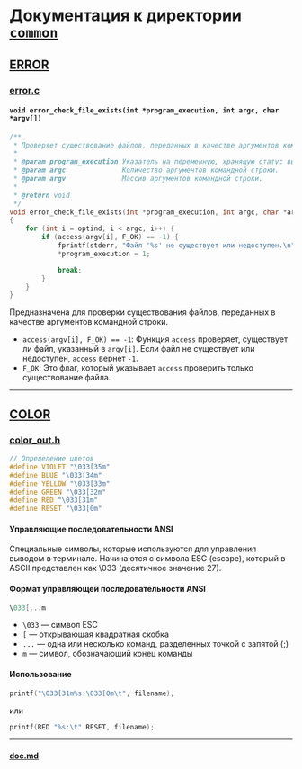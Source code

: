 # Документация к директории **[`common`](.)**

## [ERROR](.)

### [error.c](error.c)

#### `void error_check_file_exists(int *program_execution, int argc, char *argv[])`

```C
/**
 * Проверяет существование файлов, переданных в качестве аргументов командной строки, и выводит сообщение об ошибке, если файл не существует.
 *
 * @param program_execution Указатель на переменную, хранящую статус выполнения программы.
 * @param argc              Количество аргументов командной строки.
 * @param argv              Массив аргументов командной строки.
 *
 * @return void
 */
void error_check_file_exists(int *program_execution, int argc, char *argv[]);
{
    for (int i = optind; i < argc; i++) {
        if (access(argv[i], F_OK) == -1) {
            fprintf(stderr, "Файл '%s' не существует или недоступен.\n", argv[i]);
            *program_execution = 1;

            break;
        }
    }
}
```

Предназначена для проверки существования файлов, переданных в качестве аргументов командной строки.

- `access(argv[i], F_OK) == -1`: Функция `access` проверяет, существует ли файл, указанный в `argv[i]`. Если файл не существует или недоступен, `access` вернет `-1`.
- `F_OK`: Это флаг, который указывает `access` проверить только существование файла.

---

## [COLOR](.)

### [color_out.h](color_out.h)

```C
// Определение цветов
#define VIOLET "\033[35m"
#define BLUE "\033[34m"
#define YELLOW "\033[33m"
#define GREEN "\033[32m"
#define RED "\033[31m"
#define RESET "\033[0m"
```

#### Управляющие последовательности ANSI

Специальные символы, которые используются для управления выводом в терминале.
Начинаются с символа ESC (escape), который в ASCII представлен как \033 (десятичное значение 27).

#### Формат управляющей последовательности ANSI

```C
\033[...m
```

- `\033` — символ ESC
- `[` — открывающая квадратная скобка
- `...` — одна или несколько команд, разделенных точкой с запятой (;)
- `m` — символ, обозначающий конец команды

#### Использование

```C
printf("\033[31m%s:\033[0m\t", filename);
```

или

```C
printf(RED "%s:\t" RESET, filename);
```

---

#### [doc.md](doc.md)
